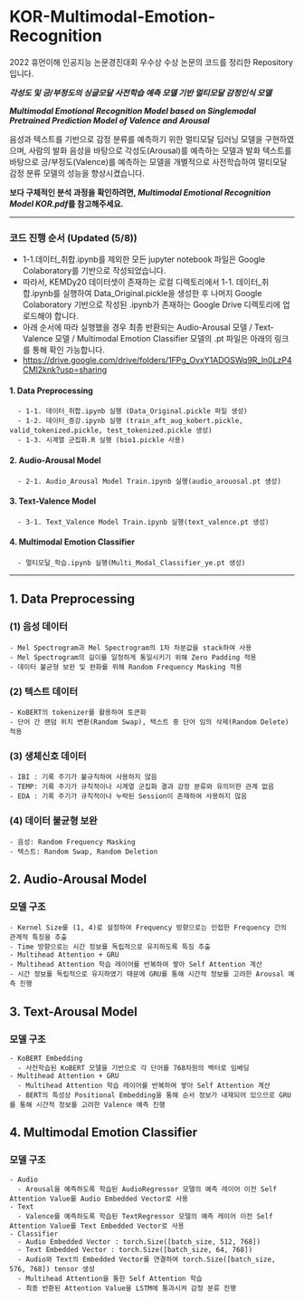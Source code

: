 # KOR-Multimodal-Emotion-Recognition
2022 휴먼이해 인공지능 논문경진대회 우수상 수상 논문의 코드를 정리한 Repository입니다. 


_**각성도 및 긍/부정도의 싱글모달 사전학습 예측 모델 기반 멀티모달 감정인식 모델**_

_**Multimodal Emotional Recognition Model based on Singlemodal Pretrained Prediction Model of Valence and Arousal**_


음성과 텍스트를 기반으로 감정 분류를 예측하기 위한 멀티모달 딥러닝 모델을 구현하였으며, 사람의 발화 음성을 바탕으로 각성도(Arousal)를 예측하는 모델과 발화 텍스트를 바탕으로 긍/부정도(Valence)를 예측하는 모델을 개별적으로 사전학습하여 멀티모달 감정 분류 모델의 성능을 향상시켰습니다.

**보다 구체적인 분석 과정을 확인하려면, *Multimodal Emotional Recognition Model KOR.pdf*를 참고해주세요.**

----
### 코드 진행 순서 (Updated (5/8))
  - 1-1.데이터_취합.ipynb를 제외한 모든 jupyter notebook 파일은 Google Colaboratory를 기반으로 작성되었습니다.
  - 따라서, KEMDy20 데이터셋이 존재하는 로컬 디렉토리에서 1-1. 데이터_취합.ipynb를 실행하여 Data_Original.pickle을 생성한 후 나머지 Google Colaboratory 기반으로 작성된 .ipynb가 존재하는 Google Drive 디렉토리에 업로드해야 합니다.
  - 아래 순서에 따라 실행했을 경우 최종 반환되는 Audio-Arousal 모델 / Text-Valence 모델 / Multimodal Emotion Classifier 모델의 .pt 파일은 아래의 링크를 통해 확인 가능합니다.
  - https://drive.google.com/drive/folders/1FPg_OvxY1ADOSWq9R_ln0LzP4CMl2knk?usp=sharing
#### 1. Data Preprocessing
      - 1-1. 데이터_취합.ipynb 실행 (Data_Original.pickle 파일 생성)
      - 1-2. 데이터_증강.ipynb 실행 (train_aft_aug_kobert.pickle, valid_tokenized.pickle, test_tokenized.pickle 생성)
      - 1-3. 시계열 군집화.R 실행 (bio1.pickle 사용)
#### 2. Audio-Arousal Model
      - 2-1. Audio_Arousal Model Train.ipynb 실행(audio_arouosal.pt 생성)
#### 3. Text-Valence Model
      - 3-1. Text_Valence Model Train.ipynb 실행(text_valence.pt 생성)
#### 4. Multimodal Emotion Classifier
      - 멀티모달_학습.ipynb 실행(Multi_Modal_Classifier_ye.pt 생성)
----

## 1. Data Preprocessing


###  (1) 음성 데이터
    - Mel Spectrogram과 Mel Spectrogram의 1차 차분값을 stack하여 사용
    - Mel Spectrogram의 길이를 일정하게 통일시키기 위해 Zero Padding 적용
    - 데이터 불균형 보완 및 완화를 위해 Random Frequency Masking 적용 
 
###  (2) 텍스트 데이터
    - KoBERT의 tokenizer를 활용하여 토큰화
    - 단어 간 랜덤 위치 변환(Random Swap), 텍스트 중 단어 임의 삭제(Random Delete) 적용
    
###  (3) 생체신호 데이터
    - IBI : 기록 주기가 불규칙하여 사용하지 않음
    - TEMP: 기록 주기가 규칙적이나 시계열 군집화 결과 감정 분류와 유의미한 관계 없음
    - EDA : 기록 주기가 규칙적이나 누락된 Session이 존재하여 사용하지 않음

###  (4) 데이터 불균형 보완
    - 음성: Random Frequency Masking
    - 텍스트: Random Swap, Random Deletion


## 2. Audio-Arousal Model

###  모델 구조
    - Kernel Size를 (1, 4)로 설정하여 Frequency 방향으로는 인접한 Frequency 간의 관계적 특징을 추출
    - Time 방향으로는 시간 정보를 독립적으로 유지하도록 특징 추출
    - Multihead Attention + GRU
    - Multihead Attention 학습 레이어를 반복하여 쌓아 Self Attention 계산
    - 시간 정보를 독립적으로 유지하였기 때문에 GRU를 통해 시간적 정보를 고려한 Arousal 예측 진행


## 3. Text-Arousal Model
###  모델 구조
    - KoBERT Embedding
      - 사전학습된 KoBERT 모델을 기반으로 각 단어를 768차원의 벡터로 임베딩
    - Multihead Attention + GRU
      - Multihead Attention 학습 레이어를 반복하여 쌓아 Self Attention 계산
      - BERT의 특성상 Positional Embedding을 통해 순서 정보가 내재되어 있으므로 GRU를 통해 시간적 정보를 고려한 Valence 예측 진행


## 4. Multimodal Emotion Classifier
###  모델 구조
    - Audio
      - Arousal을 예측하도록 학습된 AudioRegressor 모델의 예측 레이어 이전 Self Attention Value를 Audio Embedded Vector로 사용
    - Text
      - Valence를 예측하도록 학습된 TextRegressor 모델의 예측 레이어 이전 Self Attention Value를 Text Embedded Vector로 사용
    - Classifier
      - Audio Embedded Vector : torch.Size([batch_size, 512, 768])
      - Text Embedded Vector : torch.Size([batch_size, 64, 768])
      - Audio와 Text의 Embedded Vector를 연결하여 torch.Size([batch_size, 576, 768]) tensor 생성
      - Multihead Attention을 통한 Self Attention 학습
      - 최종 반환된 Attention Value을 LSTM에 통과시켜 감정 분류 진행

 
